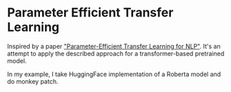 # Parameter Efficient Transfer Learning
Inspired by a paper ["Parameter-Efficient Transfer Learning for NLP"](https://arxiv.org/abs/1902.00751). It's an attempt to apply the described approach for a transformer-based pretrained model.



In my example, I take HuggingFace implementation of a Roberta model and do monkey patch.
